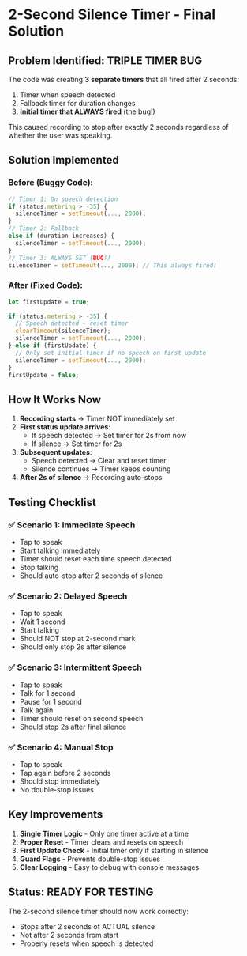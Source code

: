 # 2-Second Silence Timer - Final Solution

## Problem Identified: TRIPLE TIMER BUG

The code was creating **3 separate timers** that all fired after 2 seconds:
1. Timer when speech detected
2. Fallback timer for duration changes  
3. **Initial timer that ALWAYS fired** (the bug!)

This caused recording to stop after exactly 2 seconds regardless of whether the user was speaking.

## Solution Implemented

### Before (Buggy Code):
```javascript
// Timer 1: On speech detection
if (status.metering > -35) {
  silenceTimer = setTimeout(..., 2000);
}
// Timer 2: Fallback
else if (duration increases) {
  silenceTimer = setTimeout(..., 2000);
}
// Timer 3: ALWAYS SET (BUG!)
silenceTimer = setTimeout(..., 2000); // This always fired!
```

### After (Fixed Code):
```javascript
let firstUpdate = true;

if (status.metering > -35) {
  // Speech detected - reset timer
  clearTimeout(silenceTimer);
  silenceTimer = setTimeout(..., 2000);
} else if (firstUpdate) {
  // Only set initial timer if no speech on first update
  silenceTimer = setTimeout(..., 2000);
}
firstUpdate = false;
```

## How It Works Now

1. **Recording starts** → Timer NOT immediately set
2. **First status update arrives**:
   - If speech detected → Set timer for 2s from now
   - If silence → Set timer for 2s 
3. **Subsequent updates**:
   - Speech detected → Clear and reset timer
   - Silence continues → Timer keeps counting
4. **After 2s of silence** → Recording auto-stops

## Testing Checklist

### ✅ Scenario 1: Immediate Speech
- Tap to speak
- Start talking immediately
- Timer should reset each time speech detected
- Stop talking
- Should auto-stop after 2 seconds of silence

### ✅ Scenario 2: Delayed Speech  
- Tap to speak
- Wait 1 second
- Start talking
- Should NOT stop at 2-second mark
- Should only stop 2s after silence

### ✅ Scenario 3: Intermittent Speech
- Tap to speak
- Talk for 1 second
- Pause for 1 second
- Talk again
- Timer should reset on second speech
- Should stop 2s after final silence

### ✅ Scenario 4: Manual Stop
- Tap to speak
- Tap again before 2 seconds
- Should stop immediately
- No double-stop issues

## Key Improvements

1. **Single Timer Logic** - Only one timer active at a time
2. **Proper Reset** - Timer clears and resets on speech
3. **First Update Check** - Initial timer only if starting in silence
4. **Guard Flags** - Prevents double-stop issues
5. **Clear Logging** - Easy to debug with console messages

## Status: READY FOR TESTING

The 2-second silence timer should now work correctly:
- Stops after 2 seconds of ACTUAL silence
- Not after 2 seconds from start
- Properly resets when speech is detected